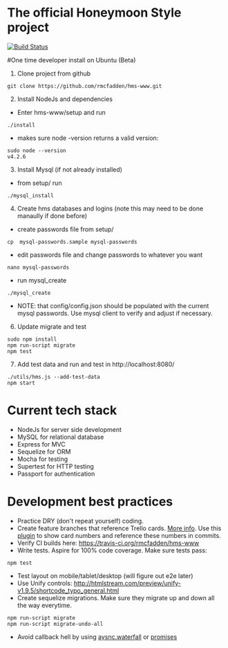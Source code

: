 # The official Honeymoon Style project

[![Build Status](https://travis-ci.org/rmcfadden/hms-www.svg?branch=master)](https://travis-ci.org/rmcfadden/hms-www)

#One time developer install on Ubuntu (Beta)
1. Clone project from github
 ```
 git clone https://github.com/rmcfadden/hms-www.git
 ```
2. Install NodeJs and dependencies
  * Enter hms-www/setup and run
 ```
 ./install
 ```
  * makes sure node -version returns a valid version:
 ```
 sudo node --version
 v4.2.6
 ```

3. Install Mysql (if not already installed)

 * from setup/ run
 ```
 ./mysql_install
 ``` 

4. Create hms databases and logins (note this may need to be done manaully if done before)
 * create passwords file from setup/ 
 ```
 cp  mysql-passwords.sample mysql-passwords
 ``` 
 * edit passwords file and change passwords to whatever you want
 ```
 nano mysql-passwords
 ``` 

 * run mysql_create
 ```
 ./mysql_create
 ``` 
 * NOTE: that config/config.json should be populated with the current mysql passwords.  Use mysql client to verify and adjust if necessary.
6. Update migrate and test
 ```
 sudo npm install
 npm run-script migrate
 npm test
 ```
 
7. Add test data and run and test in http://localhost:8080/
 ```
 ./utils/hms.js --add-test-data 
 npm start
 ```
 
# Current tech stack
* NodeJs for server side development
* MySQL for relational database
* Express for MVC
* Sequelize for ORM
* Mocha for testing
* Supertest for HTTP testing
* Passport for authentication

# Development best practices
* Practice DRY (don't repeat yourself) coding.
* Create feature branches that reference Trello cards. [More info](http://stackoverflow.com/questions/2765421/push-a-new-local-branch-to-a-remote-git-repository-and-track-it-too).   Use this [plugin](http://goo.gl/yKfjV) to show card numbers and reference these numbers in commits.
* Verify CI builds here: https://travis-ci.org/rmcfadden/hms-www
* Write tests.  Aspire for 100% code coverage.  Make sure tests pass:
 ```
 npm test
 ```
* Test layout on mobile/tablet/desktop (will figure out e2e later)
* Use Unify controls: http://htmlstream.com/preview/unify-v1.9.5/shortcode_typo_general.html
* Create sequelize migrations.  Make sure they migrate up and down all the way everytime.
```
npm run-script migrate
npm run-script migrate-undo-all
```
* Avoid callback hell by using [aysnc.waterfall](https://www.npmjs.com/package/async-waterfall) or [promises](https://howtonode.org/promises)
